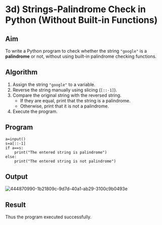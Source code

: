 # 3d) Strings-Palindrome Check in Python (Without Built-in Functions)

## Aim
To write a Python program to check whether the string `"google"` is a **palindrome** or not, without using built-in palindrome checking functions.

## Algorithm
1. Assign the string `"google"` to a variable.
2. Reverse the string manually using slicing (`[::-1]`).
3. Compare the original string with the reversed string.
   - If they are equal, print that the string is a palindrome.
   - Otherwise, print that it is not a palindrome.
4. Execute the program.

## Program
```
a=input()
s=a[::-1]
if a==s:
    print("The entered string is palindrome")
else:
    print("The entered string is not palindrome")
```

## Output
![444870990-1b21809c-9d7d-40a1-ab29-3100c9b0493e](https://github.com/user-attachments/assets/9ad8fee8-1c36-4512-9ad7-49bc855c68da)

## Result
Thus the program executed successfully.
